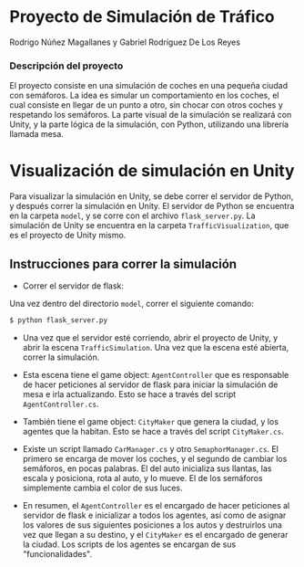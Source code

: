 # Proyecto de Simulación de Tráfico

Rodrigo Núñez Magallanes
y
Gabriel Rodríguez De Los Reyes

### Descripción del proyecto

El proyecto consiste en una simulación de coches en una pequeña ciudad con semáforos. La idea es simular un comportamiento en los coches, el cual consiste en llegar de un punto a otro, sin chocar con otros coches y respetando los semáforos. La parte visual de la simulación se realizará con Unity, y la parte lógica de la simulación, con Python, utilizando una librería llamada mesa.

# Visualización de simulación en Unity

Para visualizar la simulación en Unity, se debe correr el servidor de Python, y después correr la simulación en Unity. El servidor de Python se encuentra en la carpeta ```model```, y se corre con el archivo ```flask_server.py```. La simulación de Unity se encuentra en la carpeta ```TrafficVisualization```, que es el proyecto de Unity mismo.

## Instrucciones para correr la simulación

-  Correr el servidor de flask:

Una vez dentro del directorio ```model```, correr el siguiente comando:

```bash
$ python flask_server.py
```

- Una vez que el servidor esté corriendo, abrir el proyecto de Unity, y abrir la escena ```TrafficSimulation```. Una vez que la escena esté abierta, correr la simulación.

- Esta escena tiene el game object: ```AgentController``` que es responsable de hacer peticiones al servidor de flask para iniciar la simulación de mesa e irla actualizando. Esto se hace a través del script ```AgentController.cs```.

- También tiene el game object: ```CityMaker``` que genera la ciudad, y los agentes que la habitan. Esto se hace a través del script ```CityMaker.cs```. 

- Existe un script llamado ```CarManager.cs``` y otro ```SemaphorManager.cs```. El primero se encarga de mover los coches, y el segundo de cambiar los semáforos, en pocas palabras. El del auto inicializa sus llantas, las escala y posiciona, rota al auto, y lo mueve. El de los semáforos simplemente cambia el color de sus luces.

- En resumen, el ```AgentController``` es el encargado de hacer peticiones al servidor de flask e inicializar a todos los agentes, así como de asignar los valores de sus siguientes posiciones a los autos y destruirlos una vez que llegan a su destino, y el ```CityMaker``` es el encargado de generar la ciudad. Los scripts de los agentes se encargan de sus "funcionalidades".